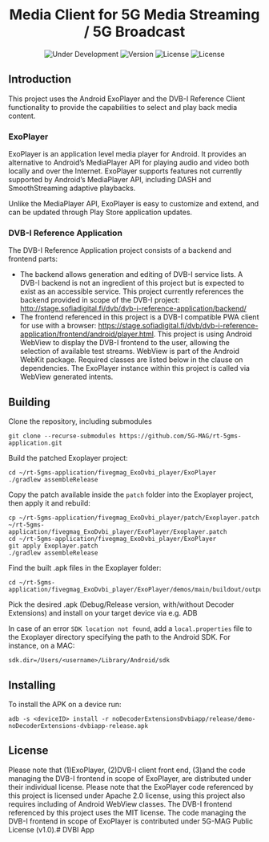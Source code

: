 <h1 align="center">Media Client for 5G Media Streaming / 5G Broadcast</h1>
<p align="center">
  <img src="https://img.shields.io/badge/Status-Under_Development-yellow" alt="Under Development">
  <img src="https://img.shields.io/github/v/tag/5G-MAG/rt-5gms-application-provider?label=version" alt="Version">
  <img src="https://img.shields.io/badge/License-5G--MAG%20Public%20License%20(v1.0)-blue" alt="License">
  <img src="https://img.shields.io/badge/License-MIT-yellow.svg" alt="License">
</p>

## Introduction
This project uses the Android ExoPlayer and the DVB-I Reference Client functionality to provide the capabilities to select and play
back media content.

### ExoPlayer

ExoPlayer is an application level media player for Android. It provides an
alternative to Android’s MediaPlayer API for playing audio and video both
locally and over the Internet. ExoPlayer supports features not currently
supported by Android’s MediaPlayer API, including DASH and SmoothStreaming
adaptive playbacks.

Unlike the MediaPlayer API, ExoPlayer is easy to customize
and extend, and can be updated through Play Store application updates.

### DVB-I Reference Application

The DVB-I Reference Application project consists of a backend and frontend parts:
* The backend allows generation and editing of DVB-I service lists. A DVB-I backend is not an ingredient of this project but is expected to exist as an accessible service. This project currently references the backend provided in scope of the DVB-I project: http://stage.sofiadigital.fi/dvb/dvb-i-reference-application/backend/
* The frontend referenced in this project is a DVB-I compatible PWA client for use with a browser: https://stage.sofiadigital.fi/dvb/dvb-i-reference-application/frontend/android/player.html. This project is using Android WebView to display the DVB-I frontend to the user, allowing the selection of available test streams. WebView is part of the Android WebKit package. Required classes are listed below in the clause on dependencies. The ExoPlayer instance within this project is called via WebView generated intents.

## Building

Clone the repository, including submodules

```
git clone --recurse-submodules https://github.com/5G-MAG/rt-5gms-application.git
```

Build the patched Exoplayer project:
```
cd ~/rt-5gms-application/fivegmag_ExoDvbi_player/ExoPlayer
./gradlew assembleRelease
```

Copy the patch available inside the ```patch``` folder into the Exoplayer project, then apply it and rebuild:
```
cp ~/rt-5gms-application/fivegmag_ExoDvbi_player/patch/Exoplayer.patch ~/rt-5gms-application/fivegmag_ExoDvbi_player/ExoPlayer/Exoplayer.patch
cd ~/rt-5gms-application/fivegmag_ExoDvbi_player/ExoPlayer
git apply Exoplayer.patch
./gradlew assembleRelease
```

Find the built .apk files in the Exoplayer folder:
```
cd ~/rt-5gms-application/fivegmag_ExoDvbi_player/ExoPlayer/demos/main/buildout/outputs/apk
```

Pick the desired .apk (Debug/Release version, with/without Decoder Extensions) and install on your target device via e.g. ADB

In case of an error ```SDK location not found```, add a ```local.properties``` file to the Exoplayer directory specifying the path to the Android SDK. For instance, on a MAC: 
```
sdk.dir=/Users/<username>/Library/Android/sdk
```
## Installing

To install the APK on a device run:  
```
adb -s <deviceID> install -r noDecoderExtensionsDvbiapp/release/demo-noDecoderExtensions-dvbiapp-release.apk
```

## License

Please note that (1)ExoPlayer, (2)DVB-I client front end, (3)and the code managing the DVB-I frontend in scope of ExoPlayer, are distributed under their individual license.
Please note that the ExoPlayer code referenced by this project is licensed under Apache 2.0 license,
using this project also requires including of Android WebView classes.
The DVB-I frontend referenced by this project uses the MIT license.
The code managing the DVB-I frontend in scope of ExoPlayer is contributed under 5G-MAG Public License (v1.0).# DVBI App
